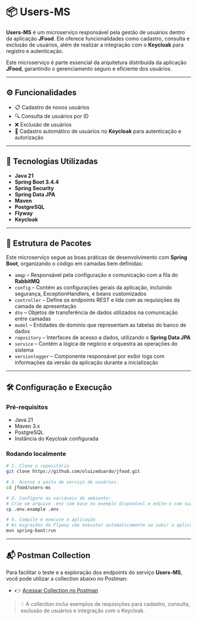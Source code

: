 # 📦 Users-MS

**Users-MS** é um microserviço responsável pela gestão de usuários dentro da aplicação **JFood**. Ele oferece funcionalidades como cadastro, consulta e exclusão de usuários, além de realizar a integração com o **Keycloak** para registro e autenticação.

Este microserviço é parte essencial da arquitetura distribuída da aplicação **JFood**, garantindo o gerenciamento seguro e eficiente dos usuários.

---

## ⚙️ Funcionalidades

- 📋 Cadastro de novos usuários
- 🔍 Consulta de usuários por ID
- ❌ Exclusão de usuários
- 🔐 Cadastro automático de usuários no **Keycloak** para autenticação e autorização

---

## 🚀 Tecnologias Utilizadas

- **Java 21**
- **Spring Boot 3.4.4**
- **Spring Security**
- **Spring Data JPA**
- **Maven**
- **PostgreSQL**
- **Flyway**
- **Keycloak**

---

## 🧱 Estrutura de Pacotes

Este microserviço segue as boas práticas de desenvolvimento com **Spring Boot**, organizando o código em camadas bem definidas:

- `amqp` – Responsável pela configuração e comunicação com a fila do **RabbitMQ**
- `config` – Contém as configurações gerais da aplicação, incluindo segurança, ExceptionHandlers, e beans customizados
- `controller` – Define os endpoints REST e lida com as requisições da camada de apresentação
- `dto` – Objetos de transferência de dados utilizados na comunicação entre camadas
- `model` – Entidades de domínio que representam as tabelas do banco de dados
- `repository` – Interfaces de acesso a dados, utilizando o **Spring Data JPA**
- `service` – Contém a lógica de negócio e orquestra as operações do sistema
- `versionlogger` – Componente responsável por exibir logs com informações da versão da aplicação durante a inicialização


---

## 🛠️ Configuração e Execução

### Pré-requisitos

- Java 21
- Maven 3.x
- PostgreSQL
- Instância do Keycloak configurada

### Rodando localmente

```bash
# 1. Clone o repositório
git clone https://github.com/oluizeduardo/jfood.git

# 2. Acesse a pasta do serviço de usuários.
cd jfood/users-ms

# 3. Configure as variáveis de ambiente:
# Crie um arquivo .env com base no exemplo disponível e edite-o com suas credenciais e configurações desejadas:
cp .env.example .env

# 4. Compile e execute a aplicação
# As migrações do Flyway vão executar automaticamente ao subir a aplicação
mvn spring-boot:run
```

---

## 📬 Postman Collection

Para facilitar o teste e a exploração dos endpoints do serviço **Users-MS**, você pode utilizar a collection abaixo no Postman:

- 👉 [Acessar Collection no Postman](https://documenter.getpostman.com/view/2828428/2sB2cVg2vU)

> 💡 A collection inclui exemplos de requisições para cadastro, consulta, exclusão de usuários e integração com o Keycloak.

